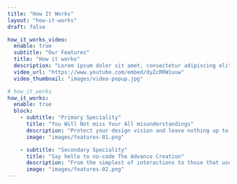 ```yaml
---
title: "How It Works"
layout: "how-it-works"
draft: false

how_it_works_video:
  enable: true
  subtitle: "Our Features"
  title: "How it works"
  description: "Lorem ipsum dolor sit amet, consectetur adipiscing elit. Morbi egestas <br> Werat viverra id et aliquet. vulputate egestas sollicitudin."
  video_url: "https://www.youtube.com/embed/dyZcRRWiuuw"
  video_thumbnail: "images/video-popup.jpg"

# how_it_works
how_it_works:
  enable: true
  block:
    - subtitle: "Primary Speciality"
      title: "You Will Not miss Your All misunderstandings"
      description: "Protect your design vision and leave nothing up to interpretation with interaction recipes. Quickly share and access all your team members interactions by using libraries, ensuring consistency throughout the."
      image: "images/features-01.png"

    - subtitle: "Secondary Speciality"
      title: "Say hello to no-code The Advance Creation"
      description: "From the simplest of interactions to those that use Excel-gradeing formulas, ProtoPie can handle them all. Make mind-blowing of New interactions everyday without ever having to write any new code."
      image: "images/features-02.png"
---
```

